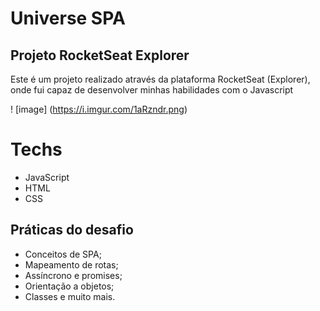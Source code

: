 
# Universe SPA

## Projeto RocketSeat Explorer

Este é um projeto realizado através da plataforma RocketSeat (Explorer), onde fui capaz de desenvolver minhas habilidades com o Javascript 

! [image] (https://i.imgur.com/1aRzndr.png)

# Techs 

- JavaScript
- HTML
- CSS

## Práticas do desafio 

- Conceitos de SPA;
- Mapeamento de rotas;
- Assíncrono e promises;
- Orientação a objetos;
- Classes e muito mais.
